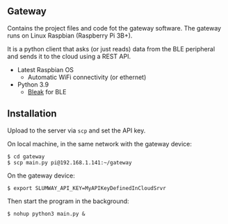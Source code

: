 ## Gateway

Contains the project files and code fot the gateway software. The gateway runs on Linux Raspbian (Raspberry Pi 3B+).

It is a python client that asks (or just reads) data from the BLE peripheral and sends it to the cloud using a REST API.

* Latest Raspbian OS
	* Automatic WiFi connectivity (or ethernet)
* Python 3.9
	* [Bleak](https://github.com/hbldh/bleak) for BLE

## Installation

Upload to the server via `scp` and set the API key.

On local machine, in the same network with the gateway device:
```shell
$ cd gateway
$ scp main.py pi@192.168.1.141:~/gateway
```

On the gateway device:
```shell
$ export SLUMWAY_API_KEY=MyAPIKeyDefinedInCloudSrvr
```
Then start the program in the background:
```shell
$ nohup python3 main.py &
```
